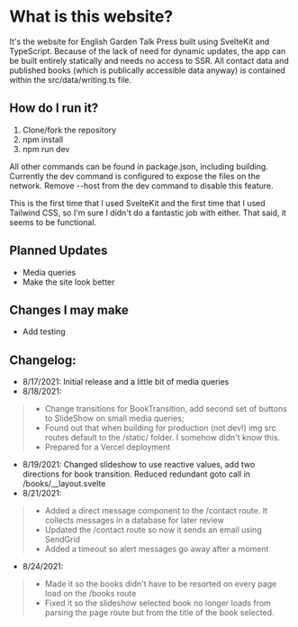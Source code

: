 # What is this website?

It's the website for English Garden Talk Press built using SvelteKit and TypeScript. Because of the lack of need for dynamic updates, the app can be built entirely statically and needs no access to SSR. All contact data and published books (which is publically accessible data anyway) is contained within the src/data/writing.ts file.

## How do I run it?

1. Clone/fork the repository
2. npm install
3. npm run dev

All other commands can be found in package.json, including building. Currently the dev command is configured to expose the files on the network. Remove --host from the dev command to disable this feature.

This is the first time that I used SvelteKit and the first time that I used Tailwind CSS, so I'm sure I didn't do a fantastic job with either. That said, it seems to be functional.

## Planned Updates

* Media queries
* Make the site look better

## Changes I may make

* Add testing

## Changelog:
* 8/17/2021: Initial release and a little bit of media queries
* 8/18/2021:
> * Change transitions for BookTransition, add second set of buttons to SlideShow on small media queries;
> * Found out that when building for production (not dev!) img src routes default to the /static/ folder. I somehow didn't know this.
> * Prepared for a Vercel deployment
* 8/19/2021: Changed slideshow to use reactive values, add two directions for book transition. Reduced redundant goto call in /books/__layout.svelte
* 8/21/2021:
> * Added a direct message component to the /contact route. It collects messages in a database for later review
> * Updated the /contact route so now it sends an email using SendGrid
> * Added a timeout so alert messages go away after a moment
* 8/24/2021:
> * Made it so the books didn't have to be resorted on every page load on the /books route
> * Fixed it so the slideshow selected book no longer loads from parsing the page route but from the title of the book selected.